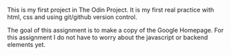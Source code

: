 This is my first project in The Odin Project. It is my first real practice with html, css and using git/github version control. 

The goal of this assignment is to make a copy of the Google Homepage. For this assignment I do not have to worry about the javascript or backend elements yet. 